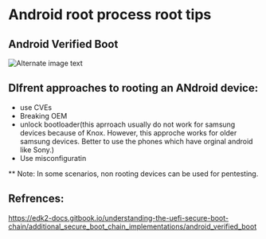 # Android root process root tips

## Android Verified Boot
![Alternate image text](https://3762986563-files.gitbook.io/~/files/v0/b/gitbook-legacy-files/o/assets%2F-M5spcXCRu82SfMZIemU%2F-M5sphCby0TUlHRNiNkZ%2F-M5spq1PN8j1FGHFkG2P%2Fimage11.png?generation=1587944073101045&alt=media)



## DIfrent approaches to rooting an ANdroid device:

- use CVEs
- Breaking OEM
- unlock bootloader(this aprroach usually do not work for samsung devices because of Knox. However, this approche works for older samsung devices. Better to use the phones which have orginal android like Sony.)
- Use misconfiguratin

** Note: In some scenarios, non rooting devices can be used for pentesting.

## Refrences:
https://edk2-docs.gitbook.io/understanding-the-uefi-secure-boot-chain/additional_secure_boot_chain_implementations/android_verified_boot

